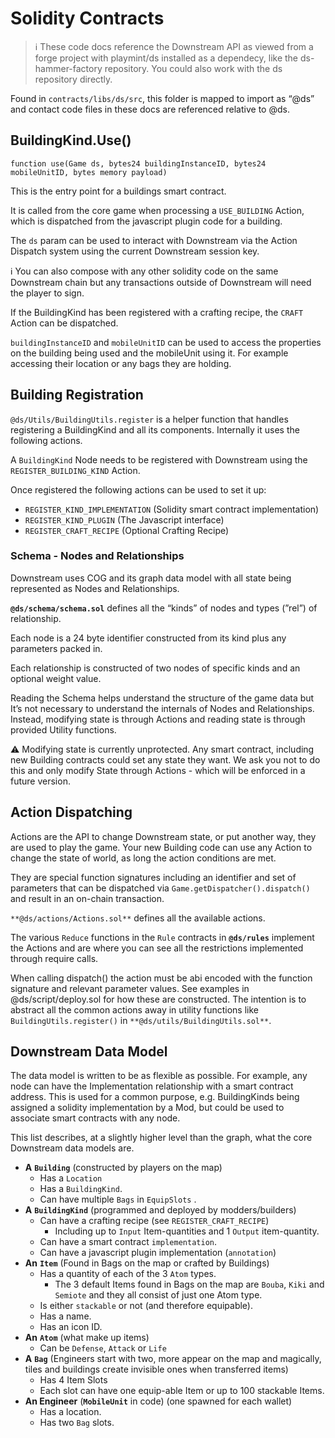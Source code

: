 # Solidity Contracts

> ℹ️ These code docs reference the Downstream API as viewed from a forge project with playmint/ds installed as a dependecy, like the ds-hammer-factory repository. You could also work with the ds repository directly.

Found in `contracts/libs/ds/src`, this folder is mapped to import as “@ds” and contact code files in these docs are referenced relative to @ds.

## BuildingKind.Use()

```solidity
function use(Game ds, bytes24 buildingInstanceID, bytes24 mobileUnitID, bytes memory payload)
```

This is the entry point for a buildings smart contract.

It is called from the core game when processing a `USE_BUILDING` Action, which is dispatched from the javascript plugin code for a building.

The `ds` param can be used to interact with Downstream via the Action Dispatch system using the current Downstream session key. 

<aside>
ℹ️ You can also compose with any other solidity code on the same Downstream chain but any transactions outside of Downstream will need the player to sign.

</aside>

If the BuildingKind has been registered with a crafting recipe, the `CRAFT` Action can be dispatched.

`buildingInstanceID` and `mobileUnitID` can be used to access the properties on the building being used and the mobileUnit using it. For example accessing their location or any bags they are holding.

## Building Registration

`@ds/Utils/BuildingUtils.register` is a helper function that handles registering a BuildingKind and all its components. Internally it uses the following actions.

A `BuildingKind` Node needs to be registered with Downstream using the `REGISTER_BUILDING_KIND` Action.

Once registered the following actions can be used to set it up:

- `REGISTER_KIND_IMPLEMENTATION` (Solidity smart contract implementation)
- `REGISTER_KIND_PLUGIN` (The Javascript interface)
- `REGISTER_CRAFT_RECIPE` (Optional Crafting Recipe)

### Schema - Nodes and Relationships

Downstream uses COG and its graph data model with all state being represented as Nodes and Relationships.

**`@ds/schema/schema.sol`** defines all the “kinds” of nodes and types (”rel”) of relationship.

Each node is a 24 byte identifier constructed from its kind plus any parameters packed in.

Each relationship is constructed of two nodes of specific kinds and an optional weight value.

Reading the Schema helps understand the structure of the game data but It’s not necessary to understand the internals of Nodes and Relationships. Instead, modifying state is through Actions and reading state is through provided Utility functions.

<aside>
⚠️ Modifying state is currently unprotected. Any smart contract, including new Building contracts could set any state they want. We ask you not to do this and only modify State through Actions - which will be enforced in a future version.

</aside>

## Action Dispatching

Actions are the API to change Downstream state, or put another way, they are used to play the game. Your new Building code can use any Action to change the state of world, as long the action conditions are met.

They are special function signatures including an identifier and set of parameters that can be dispatched via `Game.getDispatcher().dispatch()` and result in an on-chain transaction.

`**@ds/actions/Actions.sol**` defines all the available actions.

The various `Reduce` functions in the `Rule` contracts in **`@ds/rules`** implement the Actions and are where you can see all the restrictions implemented through require calls.

When calling dispatch() the action must be abi encoded with the function signature and relevant parameter values. See examples in @ds/script/deploy.sol for how these are constructed. The intention is to abstract all the common actions away in utility functions like `BuildingUtils.register()` in `**@ds/utils/BuildingUtils.sol**`.

## Downstream Data Model

The data model is written to be as flexible as possible. For example, any node can have the Implementation relationship with a smart contract address. This is used for a common purpose, e.g. BuildingKinds being assigned a solidity implementation by a Mod, but could be used to associate smart contracts with any node.

This list describes, at a slightly higher level than the graph, what the core Downstream data models are. 

- **A** **`Building`** (constructed by players on the map)
    - Has a `Location`
    - Has a `BuildingKind`.
    - Can have multiple `Bags` in `EquipSlots` .
- **A** **`BuildingKind`** (programmed and deployed by modders/builders)
    - Can have a crafting recipe (see `REGISTER_CRAFT_RECIPE`)
        - Including up to `Input` Item-quantities and 1 `Output` item-quantity.
    - Can have a smart contract `implementation`.
    - Can have a javascript plugin implementation (`annotation`)
- **An** **`Item`** (Found in Bags on the map or crafted by Buildings)
    - Has a quantity of each of the 3 `Atom` types.
        - The 3 default Items found in Bags on the map are `Bouba`, `Kiki` and `Semiote` and they all consist of just one Atom type.
    - Is either `stackable` or not (and therefore equipable).
    - Has a name.
    - Has an icon ID.
- **An** **`Atom`** (what make up items)
    - Can be `Defense`, `Attack` or `Life`
- **A** **`Bag`** (Engineers start with two, more appear on the map and magically, tiles and buildings create invisible ones when transferred items)
    - Has 4 Item Slots
    - Each slot can have one equip-able Item or up to 100 stackable Items.
- **An Engineer**  (**`MobileUnit`**  in code) (one spawned for each wallet)
    - Has a location.
    - Has two `Bag` slots.

